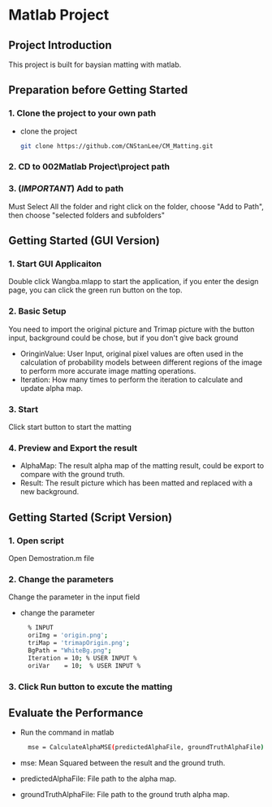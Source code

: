 # Matlab Project
## Project Introduction
This project is built for baysian matting with matlab.
## Preparation before Getting Started 
### 1. Clone the project to your own path
* clone the project
  ```sh
  git clone https://github.com/CNStanLee/CM_Matting.git
  ```
### 2. CD to 002Matlab Project\project path
### 3. (*IMPORTANT*) Add to path
Must Select All the folder and right click on the folder, choose "Add to Path", then choose "selected folders and subfolders"
## Getting Started (GUI Version)
### 1. Start GUI Applicaiton
Double click Wangba.mlapp to start the application, if you enter the design page, you can click the green run button on the top.
### 2. Basic Setup
You need to import the original picture and Trimap picture with the button input, background could be chose, but if you don't give back ground
* OringinValue: User Input, original pixel values are often used in the calculation of probability models between different regions of the image to perform more accurate image matting operations.
* Iteration: How many times to perform the iteration to calculate and update alpha map.
### 3. Start
Click start button to start the matting
### 4. Preview and Export the result
* AlphaMap: The result alpha map of the matting result, could be export to compare with the ground truth.
* Result: The result picture which has been matted and replaced with a new background.
## Getting Started (Script Version)
### 1. Open script
Open Demostration.m file
### 2. Change the parameters
Change the parameter in the input field
* change the parameter
  ```sh
    % INPUT
    oriImg = 'origin.png';
    triMap = 'trimapOrigin.png';
    BgPath = "WhiteBg.png";
    Iteration = 10; % USER INPUT %
    oriVar    = 10;  % USER INPUT %
  ```
### 3. Click Run button to excute the matting
## Evaluate the Performance

* Run the command in matlab
  ```sh
    mse = CalculateAlphaMSE(predictedAlphaFile, groundTruthAlphaFile)
  ```

* mse: Mean Squared between the result and the ground truth.
* predictedAlphaFile: File path to the alpha map.
* groundTruthAlphaFile: File path to the ground truth alpha map.